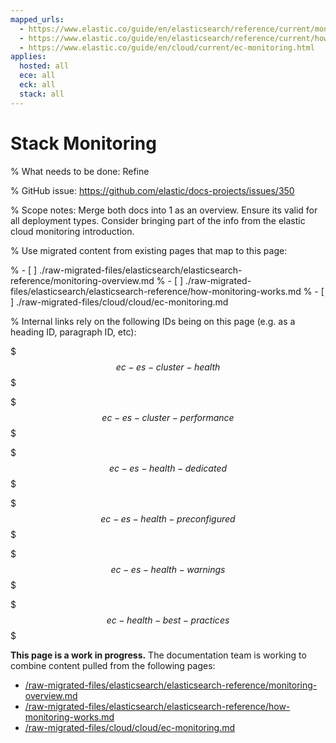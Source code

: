 ```yaml
---
mapped_urls:
  - https://www.elastic.co/guide/en/elasticsearch/reference/current/monitoring-overview.html
  - https://www.elastic.co/guide/en/elasticsearch/reference/current/how-monitoring-works.html
  - https://www.elastic.co/guide/en/cloud/current/ec-monitoring.html
applies:
  hosted: all
  ece: all
  eck: all
  stack: all
---
```


# Stack Monitoring

% What needs to be done: Refine

% GitHub issue: https://github.com/elastic/docs-projects/issues/350

% Scope notes: Merge both docs into 1 as an overview. Ensure its valid for all deployment types. Consider bringing part of the info from the elastic cloud monitoring introduction.

% Use migrated content from existing pages that map to this page:

% - [ ] ./raw-migrated-files/elasticsearch/elasticsearch-reference/monitoring-overview.md
% - [ ] ./raw-migrated-files/elasticsearch/elasticsearch-reference/how-monitoring-works.md
% - [ ] ./raw-migrated-files/cloud/cloud/ec-monitoring.md

% Internal links rely on the following IDs being on this page (e.g. as a heading ID, paragraph ID, etc):

$$$ec-es-cluster-health$$$

$$$ec-es-cluster-performance$$$

$$$ec-es-health-dedicated$$$

$$$ec-es-health-preconfigured$$$

$$$ec-es-health-warnings$$$

$$$ec-health-best-practices$$$

**This page is a work in progress.** The documentation team is working to combine content pulled from the following pages:

* [/raw-migrated-files/elasticsearch/elasticsearch-reference/monitoring-overview.md](/raw-migrated-files/elasticsearch/elasticsearch-reference/monitoring-overview.md)
* [/raw-migrated-files/elasticsearch/elasticsearch-reference/how-monitoring-works.md](/raw-migrated-files/elasticsearch/elasticsearch-reference/how-monitoring-works.md)
* [/raw-migrated-files/cloud/cloud/ec-monitoring.md](/raw-migrated-files/cloud/cloud/ec-monitoring.md)